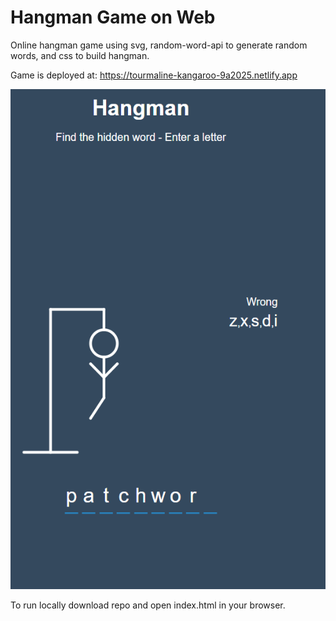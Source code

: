 <h1>Hangman Game on Web</h1>

Online hangman game using svg, random-word-api to generate random words, and css to build hangman.

Game is deployed at: https://tourmaline-kangaroo-9a2025.netlify.app

<img src="img/hangman.png" alt ="Hangman Image" height="800px">

To run locally download repo and open index.html in your browser.